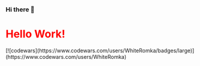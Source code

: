 ### Hi there 👋

<h1 style="color:red">Hello Work!</h1>
[![codewars](https://www.codewars.com/users/WhiteRomka/badges/large)](https://www.codewars.com/users/WhiteRomka)


<!--
**whiteromka/whiteromka** is a ✨ _special_ ✨ repository because its `README.md` (this file) appears on your GitHub profile.

Here are some ideas to get you started:

- 🔭 I’m currently working on ...
- 🌱 I’m currently learning ...
- 👯 I’m looking to collaborate on ...
- 🤔 I’m looking for help with ...
- 💬 Ask me about ...
- 📫 How to reach me: ...
- 😄 Pronouns: ...
- ⚡ Fun fact: ...
-->
